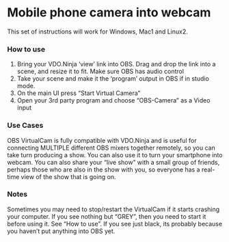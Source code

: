 # Mobile phone camera into webcam

This set of instructions will work for Windows, Mac1 and Linux2.

### How to use

1. Bring your VDO.Ninja ‘view’ link into OBS. Drag and drop the link into a scene, and resize it to fit. Make sure OBS has audio control
2. Take your scene and make it the ‘program’ output in OBS if in studio mode.
3. On the main UI press “Start Virtual Camera”
4. Open your 3rd party program and choose “OBS-Camera” as a Video input

### Use Cases

OBS VirtualCam is fully compatible with VDO.Ninja and is useful for connecting MULTIPLE different OBS mixers together remotely, so you can take turn producing a show. You can also use it to turn your smartphone into webcam. You can also share your “live show” with a small group of friends, perhaps those who are also in the show with you, so everyone has a real-time view of the show that is going on.

### Notes

Sometimes you may need to stop/restart the VirtualCam if it starts crashing your computer. If you see nothing but “GREY”, then you need to start it before using it. See “How to use”. If you see just black, its probably because you haven’t put anything into OBS yet.
